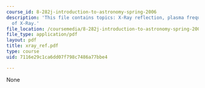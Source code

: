 ```yaml
---
course_id: 8-282j-introduction-to-astronomy-spring-2006
description: 'This file contains topics: X-Ray reflection, plasma frequency and frequency
  of X-Ray.'
file_location: /coursemedia/8-282j-introduction-to-astronomy-spring-2006/7116e29c1ca6dd07f798c7486a77bbe4_xray_ref.pdf
file_type: application/pdf
layout: pdf
title: xray_ref.pdf
type: course
uid: 7116e29c1ca6dd07f798c7486a77bbe4

---
```

None